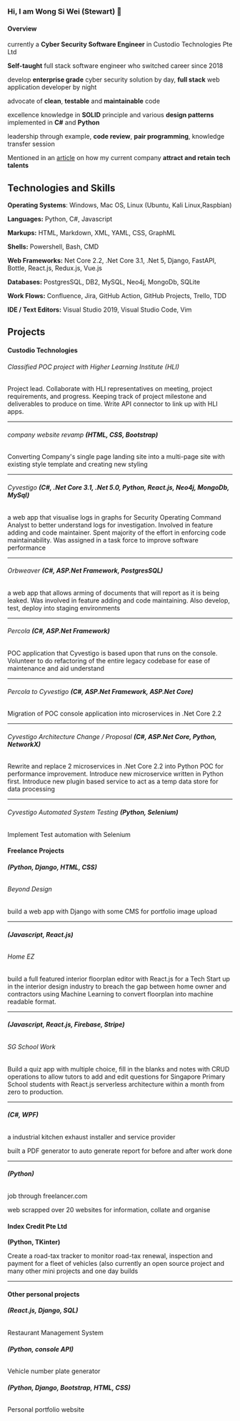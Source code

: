 

### Hi, I am Wong Si Wei (Stewart) 👋

#### Overview

currently a **Cyber Security Software Engineer** in Custodio Technologies Pte Ltd

**Self-taught** full stack software engineer who switched career since 2018

develop **enterprise grade** cyber security solution by day, **full stack** web application developer by night

advocate of **clean**, **testable** and **maintainable** code

excellence knowledge in **SOLID** principle and various **design patterns** implemented in **C#** and **Python**

leadership through example, **code review**, **pair programming**, knowledge transfer session

Mentioned in an [article](https://www.edb.gov.sg/en/news-and-events/insights/talent/how-to-attract-and-retain-tech-talent-with-the-right-culture.html) on how my current company **attract and retain tech talents**



## Technologies and Skills

**Operating Systems**: Windows, Mac OS, Linux (Ubuntu, Kali Linux,Raspbian)

**Languages:** Python, C#, Javascript

**Markups:** HTML, Markdown, XML, YAML, CSS, GraphML

**Shells:** Powershell, Bash, CMD

**Web Frameworks:** Net Core 2.2, .Net Core 3.1, .Net 5, Django, FastAPI, Bottle, React.js, Redux.js, Vue.js

**Databases:** PostgresSQL, DB2, MySQL, Neo4j, MongoDb, SQLite

**Work Flows:** Confluence, Jira, GitHub Action, GitHub Projects, Trello, TDD

**IDE / Text Editors:** Visual Studio 2019, Visual Studio Code, Vim



## Projects

#### Custodio Technologies

###### Classified POC project with Higher Learning Institute (HLI) 

Project lead. Collaborate with HLI representatives on meeting, project requirements, and progress. Keeping track of project milestone and deliverables to produce on time. Write API connector to link up with HLI apps.

---

###### company website revamp **(HTML, CSS, Bootstrap)** 

Converting Company's single page landing site into a multi-page site with existing style template and creating new styling

---

###### Cyvestigo **(C#, .Net Core 3.1, .Net 5.0, Python, React.js, Neo4j, MongoDb, MySql)** 

a web app that visualise logs in graphs for Security Operating Command Analyst to better understand logs for investigation. Involved in feature adding and code maintainer. Spent majority of the effort in enforcing code maintainability. Was assigned in a task force to improve software performance

---

###### Orbweaver **(C#, ASP.Net Framework, PostgresSQL)** 

a web app that allows arming of documents that will report as it is being leaked. Was involved in feature adding and code maintaining. Also develop, test, deploy into staging environments

---

######  Percola **(C#, ASP.Net Framework)**

POC application that Cyvestigo is based upon that runs on the console.  Volunteer to do refactoring of the entire legacy codebase for ease of maintenance and aid understand

---

###### Percola to Cyvestigo **(C#, ASP.Net Framework, ASP.Net Core)** 

Migration of POC console application into microservices in .Net Core 2.2

---

###### Cyvestigo Architecture Change / Proposal **(C#, ASP.Net Core, Python, NetworkX)** 

Rewrite and replace 2 microservices in .Net Core 2.2 into Python POC for performance improvement. Introduce new microservice written in Python first. Introduce new plugin based service to act as a temp data store for  data processing

---

###### Cyvestigo Automated System Testing **(Python, Selenium)** 

Implement Test automation with Selenium



#### Freelance Projects

###### **(Python, Django, HTML, CSS)** 

###### Beyond Design

build a web app with Django with some CMS for portfolio image upload

---

###### **(Javascript, React.js)** 

###### Home EZ

build a full featured interior floorplan editor with React.js for a Tech Start up in the interior design industry to breach the gap between home owner and contractors using Machine Learning to convert floorplan into machine readable format.

---

###### **(Javascript, React.js, Firebase, Stripe)** 

###### SG School Work  

Build a quiz app with multiple choice, fill in the blanks and notes with CRUD operations to allow tutors to add and edit questions for Singapore Primary School students with React.js serverless architecture within a month from zero to production.

---

###### **(C#, WPF)** 

a industrial kitchen exhaust installer and service provider

built a PDF generator to auto generate report for before and after work done

---

###### **(Python)** 

job through freelancer.com

web scrapped over 20 websites for information, collate and organise

#### Index Credit Pte Ltd

**(Python, TKinter)** 

Create a road-tax tracker to monitor road-tax renewal, inspection and payment for a fleet of vehicles (also currently an open source project and many other mini projects and one day builds

---

#### Other personal projects

###### **(React.js, Django, SQL)** 

Restaurant Management System

###### **(Python, console API)** 

Vehicle number plate generator

###### **(Python, Django, Bootstrap, HTML, CSS)** 

Personal portfolio website
